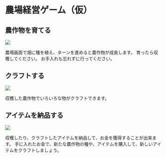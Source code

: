 # 農場経営ゲーム（仮）

## 農作物を育てる
![](https://taki-lab.site/bocci/wp-content/uploads/2021/05/6f7bcfd1f7d67d241e9a8fe1f6f8f7f0.jpg)

農場画面で畑に種を植え、ターンを進めると農作物が成長します。
育ったら収穫してください。
お手入れも忘れずに行ってください。

## クラフトする

![](https://taki-lab.site/bocci/wp-content/uploads/2021/05/5a449948b708ef57a573715a52052620.jpg)

収穫した農作物でいろいろな物がクラフトできます。

## アイテムを納品する

![](https://taki-lab.site/bocci/wp-content/uploads/2021/05/882518821d7659cbc0d006b2a768d3f8.jpg)

収穫したり、クラフトしたアイテムを納品して、お金を獲得することが出来ます。
手に入れたお金で、新たな農作物の種や、アイテムを購入して、新しいアイテムをクラフトしましょう。

